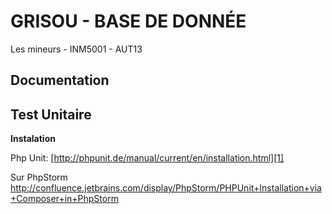 **GRISOU - BASE DE DONNÉE**
=======================
Les mineurs - INM5001 - AUT13

Documentation
-------------


Test Unitaire
-------------
**Instalation**

Php Unit:
[http://phpunit.de/manual/current/en/installation.html][1]

Sur PhpStorm
http://confluence.jetbrains.com/display/PhpStorm/PHPUnit+Installation+via+Composer+in+PhpStorm



  [1]: http://phpunit.de/manual/current/en/installation.html